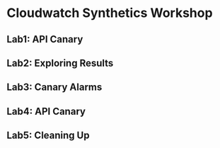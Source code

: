 # Cloudwatch Synthetics Workshop

## Lab1: API Canary

## Lab2: Exploring Results

## Lab3: Canary Alarms

## Lab4: API Canary

## Lab5: Cleaning Up
